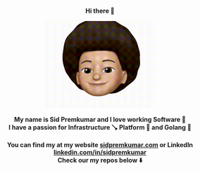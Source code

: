 <p align="center">
    <b>Hi there 👋</b>
</p>

<p align="center">
  <img src="src/memoji.gif" width=250/>
</p>

<p align="center">
    <b>My name is Sid Premkumar and I love working Software 🦾</b>
    <br/>
    <b>I have a passion for Infrastructure 🪠 Platform 🚉 and Golang 🐹</b>
    <br/>
    <br/>
    <b>You can find my at my website <a href="https://sidpremkumar.com">sidpremkumar.com</a> or LinkedIn <a href="https://www.linkedin.com/in/sidpremkumar/">linkedin.com/in/sidpremkumar</a></b>
    <br/>
    <b>Check our my repos below ⬇️</b>
</p>